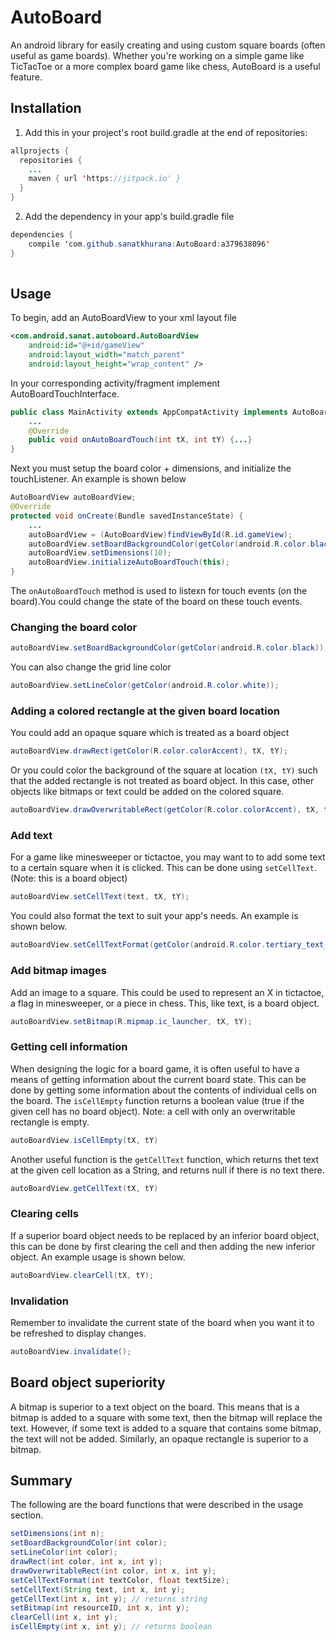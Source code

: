 # AutoBoard
An android library for easily creating and using custom square boards (often useful as game boards). Whether you're working on a simple game like TicTacToe or a more complex board game like chess, AutoBoard is a useful feature.<return>
## Installation
1. Add this in your project's root build.gradle at the end of repositories:
```java
allprojects {
  repositories {
    ...
    maven { url 'https://jitpack.io' }
  }
}
```
2. Add the dependency in your app's build.gradle file
```java
dependencies {
    compile 'com.github.sanatkhurana:AutoBoard:a379638096'
}
  
```
## Usage
To begin, add an AutoBoardView to your xml layout file
```xml
<com.android.sanat.autoboard.AutoBoardView
    android:id="@+id/gameView"
    android:layout_width="match_parent"
    android:layout_height="wrap_content" />
```
In your corresponding activity/fragment implement AutoBoardTouchInterface.
```java
public class MainActivity extends AppCompatActivity implements AutoBoardTouchInterface {
    ...
    @Override
    public void onAutoBoardTouch(int tX, int tY) {...}
}
```
Next you must setup the board color + dimensions, and initialize the touchListener. An example is shown below
```java
AutoBoardView autoBoardView;
@Override
protected void onCreate(Bundle savedInstanceState) {
    ...
    autoBoardView = (AutoBoardView)findViewById(R.id.gameView);
    autoBoardView.setBoardBackgroundColor(getColor(android.R.color.black));
    autoBoardView.setDimensions(10);
    autoBoardView.initializeAutoBoardTouch(this);
}
```
The `onAutoBoardTouch` method is used to listexn for touch events (on the board).You could change the state of the board on these touch events.
### Changing the board color
```java
autoBoardView.setBoardBackgroundColor(getColor(android.R.color.black));
```
You can also change the grid line color
```java
autoBoardView.setLineColor(getColor(android.R.color.white));
```
### Adding a colored rectangle at the given board location
You could add an opaque square which is treated as a board object
```java
autoBoardView.drawRect(getColor(R.color.colorAccent), tX, tY);
```
Or you could color the background of the square at location `(tX, tY)` such that the added rectangle is not treated as board object. In this case, other objects like bitmaps or text could be added on the colored square.
```java
autoBoardView.drawOverwritableRect(getColor(R.color.colorAccent), tX, tY);
```
### Add text
For a game like minesweeper or tictactoe, you may want to to add some text to a certain square when it is clicked. This can be done using `setCellText`.(Note: this is a board object)
```java
autoBoardView.setCellText(text, tX, tY);
```
You could also format the text to suit your app's needs. An example is shown below.
```java
autoBoardView.setCellTextFormat(getColor(android.R.color.tertiary_text_dark), 50);
```
### Add bitmap images
Add an image to a square. This could be used to represent an X in tictactoe, a flag in minesweeper, or a piece in chess. This, like text, is a board object.
```java
autoBoardView.setBitmap(R.mipmap.ic_launcher, tX, tY);
```
### Getting cell information
When designing the logic for a board game, it is often useful to have a means of getting information about the current board state. This can be done by getting some information about the contents of individual cells on the board. The `isCellEmpty` function returns a boolean value (true if the given cell has no board object). Note: a cell with only an overwritable rectangle is empty.
```java
autoBoardView.isCellEmpty(tX, tY)
```
Another useful function is the `getCellText` function, which returns thet text at the given cell location as a String, and returns null if there is no text there.
```java
autoBoardView.getCellText(tX, tY)
```
### Clearing cells
If a superior board object needs to be replaced by an inferior board object, this can be done by first clearing the cell and then adding the new inferior object. An example usage is shown below.
```java
autoBoardView.clearCell(tX, tY);
```
### Invalidation
Remember to invalidate the current state of the board when you want it to be refreshed to display changes.
```java
autoBoardView.invalidate();
```
## Board object superiority
A bitmap is superior to a text object on the board. This means that is a bitmap is added to a square with some text, then the bitmap will replace the text. However, if some text is added to a square that contains some bitmap, the text will not be added.
Similarly, an opaque rectangle is superior to a bitmap.
## Summary
The following are the board functions that were described in the usage section.
```java
setDimensions(int n);
setBoardBackgroundColor(int color);
setLineColor(int color);
drawRect(int color, int x, int y);
drawOverwritableRect(int color, int x, int y);
setCellTextFormat(int textColor, float textSize);
setCellText(String text, int x, int y);
getCellText(int x, int y); // returns string
setBitmap(int resourceID, int x, int y);
clearCell(int x, int y);
isCellEmpty(int x, int y); // returns boolean
```
